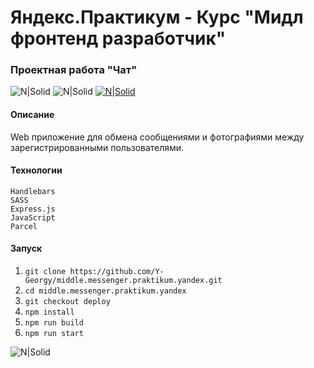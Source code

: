 # Яндекс.Практикум - Курс "Мидл фронтенд разработчик"
### Проектная работа "Чат"
![N|Solid](https://img.shields.io/badge/-Приложение%20в%20разработке-red)
![N|Solid](https://img.shields.io/badge/-Георгий%20Ядрихинский-blue)
[![N|Solid](https://img.shields.io/badge/-Посмотреть%20сайт%20на%20Netlify-orange)](https://project-chat.netlify.app/)
#### Описание
Web приложение для обмена сообщениями и фотографиями между зарегистрированными пользователями.

#### Технологии
```
Handlebars
SASS
Express.js
JavaScript
Parcel
```

#### Запуск

1. `git clone https://github.com/Y-Georgy/middle.messenger.praktikum.yandex.git`
2. `cd middle.messenger.praktikum.yandex`
3. `git checkout deploy`
4. `npm install`
5. `npm run build`
6. `npm run start`

![N|Solid](https://img.shields.io/badge/-©%202022-red)

